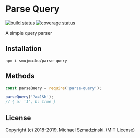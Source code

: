 # Parse Query

[![build status][travis-image]][travis-url]
[![coverage status][codecov-image]][codecov-url]

A simple query parser

## Installation

`npm i smujmaiku/parse-query`

## Methods

```js
const parseQuery = require('parse-query');

parseQuery('?a=1&b');
// { a: '1', b: true }
```

## License

Copyright (c) 2018-2019, Michael Szmadzinski. (MIT License)

[travis-image]: https://travis-ci.org/smujmaiku/parse-query.svg?branch=master
[travis-url]: https://travis-ci.org/smujmaiku/parse-query
[codecov-image]: https://coveralls.io/repos/github/smujmaiku/parse-query/badge.svg
[codecov-url]: https://coveralls.io/github/smujmaiku/parse-query

